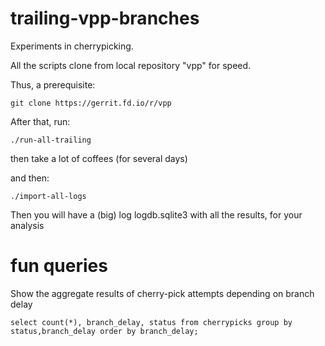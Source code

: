 # trailing-vpp-branches
Experiments in cherrypicking.

All the scripts clone from local repository "vpp" for speed.

Thus, a prerequisite:

`git clone https://gerrit.fd.io/r/vpp`


After that, run:

`./run-all-trailing`

then take a lot of coffees (for several days)

and then:

`./import-all-logs`

Then you will have a (big) log logdb.sqlite3 with all the results, for your analysis
# fun queries
Show the aggregate results of cherry-pick attempts depending on branch delay

`select count(*), branch_delay, status from cherrypicks group by status,branch_delay order by branch_delay;`
